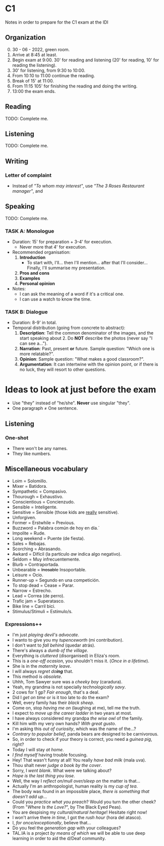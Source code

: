 # C1
Notes in order to prepare for the C1 exam at the IDI

## Organization
0. 30 - 06 - 2022, green room.
1. Arrive at 8:45 at least.
2. Begin exam at 9:00. 30' for reading and listening (20' for reading, 10' for reading the listening).
3. 30' for listening, from 9:30 to 10:00.
4. From 10:10 to 11:00 continue the reading.
5. Break of 15' at 11:00.
6. From 11:15 105' for finishing the reading and doing the writing.
7. 13:00 the exam ends.

## Reading
TODO: Complete me.

## Listening
TODO: Complete me.

## Writing

### Letter of complaint
- Instead of *"To whom may interest"*, use *"The 3 Roses Restaurant manager"*, and 

## Speaking
TODO: Complete me.

### TASK A: Monologue
* Duration: 15' for preparation + 3-4' for execution.
    - Never more that 4' for execution.
* Recommended organisation:
    1. **Introduction**
        - To start with, I'll... then I'll mention... after that I'll consider... Finally, I'll summarise my presentation.
    2. **Pros and cons**
    3. **Examples**
    4. **Personal opinion**
* Notes:
    - I can ask the meaning of a word if it's a critical one.
    - I can use a watch to know the time.

### TASK B: Dialogue
* Duration: 8-9' in total.
* Temporal distribution (going from concrete to abstract):
    1. **Description**: Tell the common denominator of the images, and the start speaking about 2. Do **NOT** describe the photos (never say "I can see a...").
    2. **Narration**: Past, present **or** future. Sample question: "Which one is more relatable?".
    3. **Opinion**: Sample question: "What makes a good classroom?".
    4. **Argumentation**: It can intertwine with the opinion point, or if there is no luck, they will resort to other questions.

# Ideas to look at just before the exam
- Use "they" instead of "he/she". **Never** use singular "they".
- One paragraph $\neq$ One sentence.

## Listening
### One-shot
- There won't be any names.
- They like numbers.

## Miscellaneous vocabulary
- Loim = Solomillo.
- Mixer = Batidora.
- Sympathetic = Compasivo.
- Thourough = Exhaustivo.
- Conscientious = Concienzudo.
- Sensible = Inteligente.
- Sensitive = Sensible (those kids are <u>really</u> sensitive).
- Unforgiven.
- Former = Erstwhile = Previous.
- Buzzword = Palabra común de hoy en día.´
- Impolite = Rude.
- Long weekend = Puente (de fiesta).
- Sales = Rebajas.
- Scorching = Abrasando.
- Awkard = Difícil (la partículo *aw* indica algo negativo).
- Seldom = Muy infrecuentemente.
- Blurb = Contraportada.
- Unbearable = ~~Inosable~~ Insoportable.
- Leisure = Ocio.
- Runner-up = Segundo en una competición.
- To stop dead = Cease = Parar.
- Narrow = Estrecho.
- Lead = Correa (de perro).
- Trafic jam = Superatasco.
- Bike line = Carril bici.
- Stimulus/Stimuli = Estímulo/s.

### Expressions++
- I'm just *playing devil's advocate*.
- I wanto to give you my *tupenceworth* (mi contribution).
- I don't want to *fall behind* (quedar atrás).
- There's always a *dumb of the village*.
- Everything is *cluttered* (disorganised) in Eliza's room. 
- This is a *one-off ocasion*, you shouldn't miss it. (*Once in a lifetime*).
- She is in the *maternity leave*.
- I will always *regret do**ing*** that.
- This method is *obsolete*.
- Uhhh, Tom Sawyer sure was a *cheeky boy* (caradura).
- Yeah, my grandma is not specially *technologically savy*.
- 2 cows for 1 gp? *Fair enough*, that's a deal.
- Did I *get on time* or is it too late to do the exam?
- Well, every family has their *black sheep*.
- Come on, stop *having me on* (laughing at me), tell me the truth.
- I expect to *move up the career ladder* in two years at most.
- I have always considered my grandpa *the wise owl* of the family.
- Kill him with my very own hands? *With great gusto*.
- I'm asking this *out of curiosity*, which was the name of the...?
- *Contrary to popular belief*, panda bears are designed to be carnivorous.
- So, in order to check if your theory is correct, you need a *guinea pig*, right?
- Today I will stay *at home*.
- *I find myself* having trouble focusing.
- Hey! That wasn't funny at all! You really *have bad milk* (mala uva).
- Thou shalt never *judge a book by the cover*.
- Sorry, I *went blank*. What were we talking about?
- *Hope is the last thing you lose*.
- Well, the way I *reflect on/mull over/sleep on* the matter is that...
- Actually I'm an anthropologist, human reality is my *cup of tea*.
- The body was found in an impossible place, *there is something that doesn't add up*...
- Could you *practice what you preach*? Would you turn the other cheek? (From "*Where Is the Love?*", by The Black Eyed Peas).
- You are despising my *cultural/natural heritage*! Hesitate right now!
- I won't arrive there *in time*, I got the *rush hour* (hora del atasco).
- I, *for once/exceptionally*, believe that...
- Do you feel the *generation gap* with your colleagues?
- TAL.IA is a project *by means of which* we will be able to use deep learning in order to aid the d/Deaf community.
